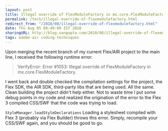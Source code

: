 ```yaml
---
layout: post
title: Illegal override of FlexModuleFactory in mx.core.FlexModuleFactory.
permalink: /tech/illegal-override-of-flexmodulefactory.html
redirect_from: "/2010/08/illegal-override-of-flexmodulefactory.html"
date: Thu Aug 05 08:49:00 IST 2010
sharingURL: http://blog.sangupta.com/2010/08/illegal-override-of-flexmodulefactory.html
tags: adobe-air coding-techniques
---
```


Upon merging the recent branch of my current Flex/AIR project to the main line, I received 
the following runtime error:

> VerifyError: Error #1053: Illegal override of FlexModuleFactory in mx.core.FlexModuleFactory.

<!-- break here -->

I went back and double checked the compilation settings for the project, the Flex SDK, the AIR 
SDK, third-party libs that are being used. All the same. Clean building the project didn't help 
either. Not to waste time I put some debug points in my code and realized the origination of the 
error to the Flex 3 compiled CSS/SWF that the code was trying to load.

`StyleManager.loadStyleDeclarations` Loading a stylesheet compiled with Flex 3 (probably via Flex 
Builder) throws this error. Simply, recompile your CSS/SWF again, and you should be good to go.
